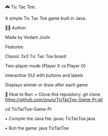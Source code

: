 🎮 Tic Tac Toe:

A simple Tic Tac Toe game built in Java.

👨‍💻 Author:

Made by Vedant Joshi

Features:

Classic 3x3 Tic Tac Toe board

Two-player mode (Player X vs Player O)

Interactive GUI with buttons and labels

Displays winner or draw after each game

🚀 How to Run:
• Clone this repository:
git clone https://github.com/zouix/TicTacToe-Game-Pr.git

cd TicTacToe-Game-Pr

• Compile the Java file:
javac TicTacToe.java

• Run the game:
java TicTacToe
